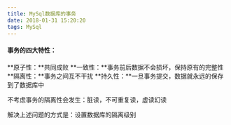 ```yaml
---
title: MySql数据库的事务
date: 2018-01-31 15:20:20
tags: MySql
---
```

#### 事务的四大特性：
**原子性：**共同成败
**一致性：**事务前后数据不会损坏，保持原有的完整性
**隔离性：**事务之间互不干扰
**持久性：**一旦事务提交，数据就永远的保存到了数据库中

不考虑事务的隔离性会发生：脏读，不可重复读，虚读幻读

解决上述问题的方式是：设置数据库的隔离级别